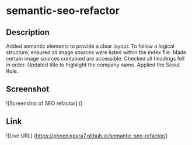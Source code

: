 # semantic-seo-refactor

## Description

Added semantic elements to provide a clear layout. To follow a logical structure, ensured all image sources were listed within the index file. Made certain image sources contained are accessible. Checked all headings fell in order. Updated title to highlight the company name. Applied the Scout Rule.

## Screenshot

![Screenshot of SEO refactor] ()



## Link 

![Live URL] (https://phoenixpyra7.github.io/semantic-seo-refactor/)
